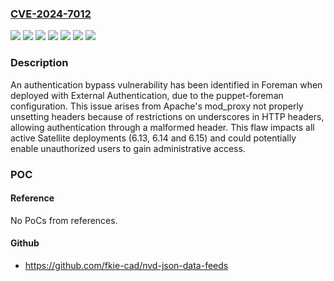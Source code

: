 ### [CVE-2024-7012](https://cve.mitre.org/cgi-bin/cvename.cgi?name=CVE-2024-7012)
![](https://img.shields.io/static/v1?label=Product&message=Red%20Hat%20Satellite%206.13%20for%20RHEL%208&color=blue)
![](https://img.shields.io/static/v1?label=Product&message=Red%20Hat%20Satellite%206.14%20for%20RHEL%208&color=blue)
![](https://img.shields.io/static/v1?label=Product&message=Red%20Hat%20Satellite%206.15%20for%20RHEL%208&color=blue)
![](https://img.shields.io/static/v1?label=Product&message=Red%20Hat%20Satellite%206.16%20for%20RHEL%208&color=blue)
![](https://img.shields.io/static/v1?label=Product&message=Red%20Hat%20Satellite%206.16%20for%20RHEL%209&color=blue)
![](https://img.shields.io/static/v1?label=Version&message=n%2Fa&color=blue)
![](https://img.shields.io/static/v1?label=Vulnerability&message=Improper%20Authentication&color=brighgreen)

### Description

An authentication bypass vulnerability has been identified in Foreman when deployed with External Authentication, due to the puppet-foreman configuration. This issue arises from Apache's mod_proxy not properly unsetting headers because of restrictions on underscores in HTTP headers, allowing authentication through a malformed header. This flaw impacts all active Satellite deployments (6.13, 6.14 and 6.15) and could potentially enable unauthorized users to gain administrative access.

### POC

#### Reference
No PoCs from references.

#### Github
- https://github.com/fkie-cad/nvd-json-data-feeds

